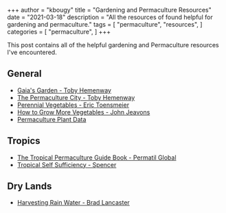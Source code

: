 +++
author = "kbougy"
title = "Gardening and Permaculture Resources"
date = "2021-03-18"
description = "All the resources of found helpful for gardening and permaculture."
tags = [
    "permaculture",
    "resources",
]
categories = [
    "permaculture",
]
+++

This post contains all of the helpful gardening and Permaculture resources I've encountered.

## General
* [Gaia's Garden - Toby Hemenway](https://www.goodreads.com/book/show/136542.Gaia_s_Garden)
* [The Permaculture City - Toby Hemenway](https://www.goodreads.com/book/show/25836547-the-permaculture-city)
* [Perennial Vegetables - Eric Toensmeier](https://www.chelseagreen.com/product/perennial-vegetables)
* [How to Grow More Vegetables - John Jeavons](https://www.penguinrandomhouse.com/books/549470/how-to-grow-more-vegetables-ninth-edition-by-john-jeavons-foreword-by-alice-waters)
* [Permaculture Plant Data](https://permacultureplantdata.com)

## Tropics
* [The Tropical Permaculture Guide Book - Permatil Global](https://permatilglobal.org)
* [Tropical Self Sufficiency - Spencer](https://tropicalselfsufficiency.com)

## Dry Lands
* [Harvesting Rain Water - Brad Lancaster](https://www.harvestingrainwater.com/)
